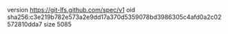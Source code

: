 version https://git-lfs.github.com/spec/v1
oid sha256:c3e219b782e573a2e9dd17a370d5359078bd3986305c4afd0a2c02572810dda7
size 5085
